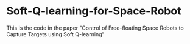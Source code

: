 # Soft-Q-learning-for-Space-Robot
This is the code in the paper "Control of Free-floating Space Robots to Capture Targets using Soft Q-learning"
